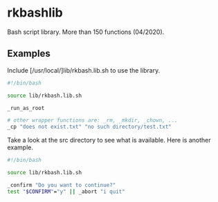 # rkbashlib
Bash script library. More than 150 functions (04/2020).

## Examples

Include [/usr/local/]lib/rkbash.lib.sh to use the library.

```sh
#!/bin/bash

source lib/rkbash.lib.sh

_run_as_root

# other wrapper functions are: _rm, _mkdir, _chown, ...
_cp "does not exist.txt" "no such directory/test.txt"
```

Take a look at the src directory to see what is available.
Here is another example.

```sh
#!/bin/bash

source lib/rkbash.lib.sh

_confirm "Do you want to continue?"
test "$CONFIRM"="y" || _abort "i quit"
```
